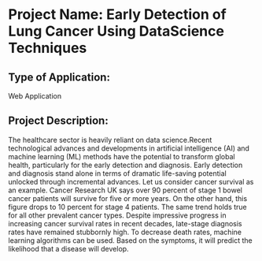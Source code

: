 <html>
  <body>
    <h1>Project Name: Early Detection of Lung Cancer Using DataScience Techniques</h1>
    <h2>Type of Application:</h2>
        Web Application
    <h2>Project Description:</h2>
        The healthcare sector is heavily reliant on data science.Recent technological
        advances and developments in artificial intelligence (AI) and machine learning (ML) methods
        have the potential to transform global health, particularly for the early detection and diagnosis.
        Early detection and diagnosis stand alone in terms of dramatic life-saving potential unlocked 
        through incremental advances. Let us consider cancer survival as an example. Cancer Research 
        UK says over 90 percent of stage 1 bowel cancer patients will survive for five or more years. On 
        the other hand, this figure drops to 10 percent for stage 4 patients. The same trend holds true for 
        all other prevalent cancer types. Despite impressive progress in increasing cancer survival rates in 
        recent decades, late-stage diagnosis rates have remained stubbornly high. To decrease death rates, 
        machine learning algorithms can be used. Based on the symptoms, it will predict the likelihood 
        that a disease will develop.

  </body>
</html>
